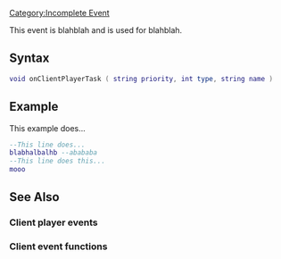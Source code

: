 [Category:Incomplete Event](/docs/Category:Incomplete_Event.md "wikilink")

This event is blahblah and is used for blahblah.

Syntax
------

``` lua
void onClientPlayerTask ( string priority, int type, string name )
```

Example
-------

This example does...

``` lua
--This line does...
blabhalbalhb --abababa
--This line does this...
mooo
```

See Also
--------

### Client player events

### Client event functions
